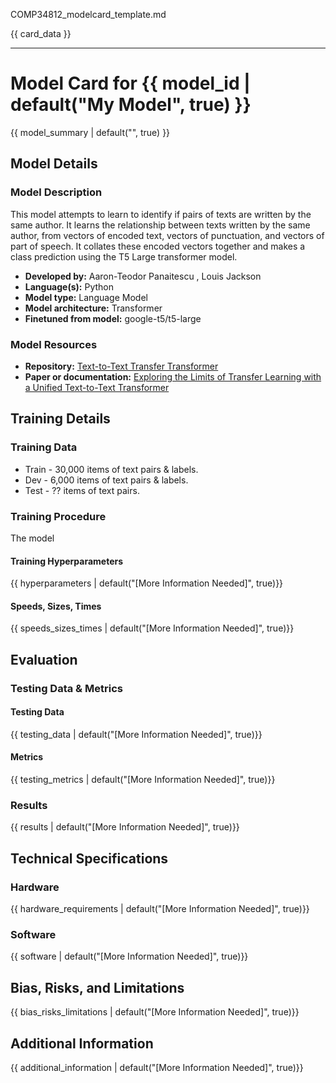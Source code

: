 COMP34812_modelcard_template.md

{{ card_data }}

---

# Model Card for {{ model_id | default("My Model", true) }}

<!-- Provide a quick summary of what the model is/does. -->

{{ model_summary | default("", true) }}


## Model Details

### Model Description

This model attempts to learn to identify if pairs of texts are written by the same author.
It learns the relationship between texts written by the same author, from vectors of encoded text, vectors of punctuation, and vectors of part of speech. It collates these encoded vectors together and makes a class prediction using the T5 Large transformer model.

- **Developed by:** Aaron-Teodor Panaitescu , Louis Jackson 
- **Language(s):** Python
- **Model type:** Language Model
- **Model architecture:** Transformer
- **Finetuned from model:** google-t5/t5-large

### Model Resources

- **Repository:** [Text-to-Text Transfer Transformer](https://github.com/google-research/text-to-text-transfer-transformer)
- **Paper or documentation:** [Exploring the Limits of Transfer Learning with a Unified
Text-to-Text Transformer](https://jmlr.org/papers/volume21/20-074/20-074.pdf)

## Training Details

### Training Data

- Train - 30,000 items of text pairs & labels.
- Dev - 6,000 items of text pairs & labels.
- Test - ?? items of text pairs.

### Training Procedure

The model 

#### Training Hyperparameters

<!-- This is a summary of the values of hyperparameters used in training the model. -->

{{ hyperparameters | default("[More Information Needed]", true)}}

#### Speeds, Sizes, Times

<!-- This section provides information about how roughly how long it takes to train the model and the size of the resulting model. -->

{{ speeds_sizes_times | default("[More Information Needed]", true)}}

## Evaluation

<!-- This section describes the evaluation protocols and provides the results. -->

### Testing Data & Metrics

#### Testing Data

<!-- This should describe any evaluation data used (e.g., the development/validation set provided). -->

{{ testing_data | default("[More Information Needed]", true)}}

#### Metrics

<!-- These are the evaluation metrics being used. -->

{{ testing_metrics | default("[More Information Needed]", true)}}

### Results

{{ results | default("[More Information Needed]", true)}}

## Technical Specifications

### Hardware

{{ hardware_requirements | default("[More Information Needed]", true)}}

### Software

{{ software | default("[More Information Needed]", true)}}

## Bias, Risks, and Limitations

<!-- This section is meant to convey both technical and sociotechnical limitations. -->

{{ bias_risks_limitations | default("[More Information Needed]", true)}}

## Additional Information

<!-- Any other information that would be useful for other people to know. -->

{{ additional_information | default("[More Information Needed]", true)}}

